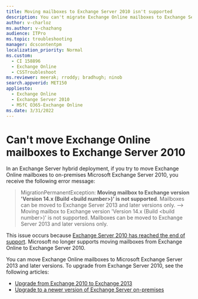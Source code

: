 ```yaml
---
title: Moving mailboxes to Exchange Server 2010 isn't supported
description: You can't migrate Exchange Online mailboxes to Exchange Server 2010 in a hybrid deployment because Exchange Server 2010 has reached end of support.
author: v-charloz
ms.author: v-chazhang
audience: ITPro
ms.topic: troubleshooting
manager: dcscontentpm
localization_priority: Normal
ms.custom: 
  - CI 158896
  - Exchange Online
  - CSSTroubleshoot
ms.reviewer: meerak; rroddy; bradhugh; ninob
search.appverid: MET150
appliesto: 
  - Exchange Online
  - Exchange Server 2010
  - MSfC O365-Exchange Online
ms.date: 3/31/2022
---
```


# Can't move Exchange Online mailboxes to Exchange Server 2010

In an Exchange Server hybrid deployment, if you try to move Exchange Online mailboxes to on-premises Microsoft Exchange Server 2010, you receive the following error message:

> MigrationPermanentException: **Moving mailbox to Exchange version 'Version 14.x (Build \<build number>\)' is not supported**. Mailboxes can be moved to Exchange Server 2013 and later versions only. --> Moving mailbox to Exchange version 'Version 14.x (Build \<build number>\)' is not supported. Mailboxes can be moved to Exchange Server 2013 and later versions only.

This issue occurs because [Exchange Server 2010 has reached the end of support](/microsoft-365/enterprise/exchange-2010-end-of-support). Microsoft no longer supports moving mailboxes from Exchange Online to Exchange Server 2010.

You can move Exchange Online mailboxes to Microsoft Exchange Server 2013 and later versions. To upgrade from Exchange Server 2010, see the following articles:

- [Upgrade from Exchange 2010 to Exchange 2013](/exchange/upgrade-from-exchange-2010-to-exchange-2013-exchange-2013-help)
- [Upgrade to a newer version of Exchange Server on-premises](/microsoft-365/enterprise/exchange-2010-end-of-support#upgrade-to-a-newer-version-of-exchange-server-on-premises)
